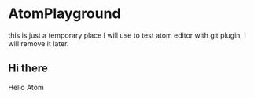# AtomPlayground
this is just a temporary place I will use to test atom editor with git plugin, I will remove it later.

## Hi there
Hello Atom
